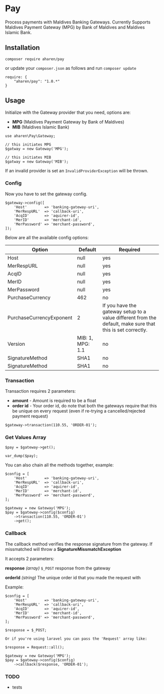 # Pay

Process payments with Maldives Banking Gateways. Currently Supports Maldives Payment Gateway (MPG) by Bank of Maldives and Maldives Islamic Bank.

## Installation

```
composer require aharen/pay
``` 

or update your `composer.json` as follows and run `composer update`

```
require: {
    "aharen/pay": "1.0.*"
}
```

## Usage

Initialize with the Gateway provider that you need, options are:

- **MPG** (Maldives Payment Gateway by Bank of Maldives) 
- **MIB** (Maldives Islamic Bank)

```
use aharen\Pay\Gateway;

// this initiates MPG
$gatway = new Gateway('MPG');

// this initiates MIB
$gatway = new Gateway('MIB');
```

If an invalid provider is set an `InvalidProviderException` will be thrown.

### Config

Now you have to set the gateway config. 

```
$gateway->config([
    'Host'        => 'banking-gateway-uri',
    'MerRespURL'  => 'callback-uri',
    'AcqID'       => 'aquirer-id',
    'MerID'       => 'merchant-id',
    'MerPassword' => 'merchant-password',
]);
```

Below are all the available config options:

Option | Default | Required
--- | --- | ---
Host | null | yes
MerRespURL | null | yes
AcqID | null | yes
MerID | null | yes
MerPassword | null | yes
PurchaseCurrency | 462 | no
PurchaseCurrencyExponent | 2 | If you have the gateway setup to a value different from the default, make sure that this is set correctly.
Version | MIB: 1, MPG: 1.1 | no
SignatureMethod | SHA1 | no
SignatureMethod | SHA1 | no

### Transaction

Transaction requires 2 parameters:

- **amount** - Amount is required to be a float
- **order id** - Your order id, do note that both the gateways require that this be unique on every request (even if re-trying a cancelled/rejected payment request)

```
$gateway->transaction(110.55, 'ORDER-01');
```

### Get Values Array

```
$pay = $gateway->get();

var_dump($pay);
```

You can also chain all the methods together, example:

```
$config = [
    'Host'        => 'banking-gateway-uri',
    'MerRespURL'  => 'callback-uri',
    'AcqID'       => 'aquirer-id',
    'MerID'       => 'merchant-id',
    'MerPassword' => 'merchant-password',
];

$gateway = new Gateway('MPG');
$pay = $gateway->config($config)
    ->transaction(110.55, 'ORDER-01')
    ->get();
```

### Callback

The callback method verifies the response signature from the gateway. If missmatched will throw a **SignatureMissmatchException**

It accepts 2 parameters:

**response** *(array)* `$_POST` response from the gateway

**orderId** *(string)* The unique order id that you made the request with

Example:

```
$config = [
    'Host'        => 'banking-gateway-uri',
    'MerRespURL'  => 'callback-uri',
    'AcqID'       => 'aquirer-id',
    'MerID'       => 'merchant-id',
    'MerPassword' => 'merchant-password',
];

$response = $_POST;

Or if you're using laravel you can pass the 'Request' array like:

$response = Request::all();

$gateway = new Gateway('MPG');
$pay = $gateway->config($config)
    ->callback($response, 'ORDER-01');
```

### TODO

- tests
